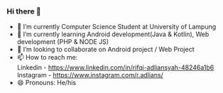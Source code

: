 ### Hi there 👋

- 🔭 I’m currently Computer Science Student at University of Lampung
- 🌱 I’m currently learning Android development(Java & Kotlin), Web development (PHP & NODE JS)
- 👯 I’m looking to collaborate on Android project / Web Project 
- 📫 How to reach me: </br>
  Linkedin - https://www.linkedin.com/in/rifqi-adliansyah-48246a1b6</br>
  Instagram - https://www.instagram.com/r.adlians/</br>
- 😄 Pronouns: He/his

